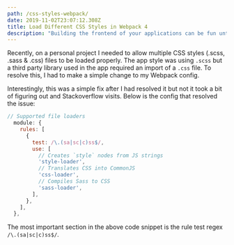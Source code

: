 ```yaml
---
path: /css-styles-webpack/
date: 2019-11-02T23:07:12.308Z
title: Load Different CSS Styles in Webpack 4
description: "Building the frontend of your applications can be fun until you are blocked by the little things \U0001F642"
---
```

Recently, on a personal project I needed to allow multiple CSS styles (.scss, .sass & .css) files to be loaded properly. The app style was using `.scss` but a third party library used in the app required an import of a `.css` file. To resolve this, I had to make a simple change to my Webpack config. 

Interestingly, this was a simple fix after I had resolved it but not it took a bit of figuring out and Stackoverflow visits. Below is the config that resolved the issue:

```js
// Supported file loaders
  module: {
    rules: [
      {
        test: /\.(sa|sc|c)ss$/,
        use: [
          // Creates `style` nodes from JS strings
          'style-loader',
          // Translates CSS into CommonJS
          'css-loader',
          // Compiles Sass to CSS
          'sass-loader',
        ],
      },
    ],
  },
```

The most important section in the above code snippet is the rule test regex `/\.(sa|sc|c)ss$/`.
